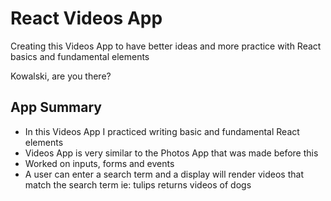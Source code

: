 # React Videos App

Creating this Videos App to have better ideas and more practice with React basics and fundamental elements

Kowalski, are you there?

## App Summary
- In this Videos App I practiced writing basic and fundamental React elements
- Videos App is very similar to the Photos App that was made before this
- Worked on inputs, forms and events
- A user can enter a search term and a display will render videos that match the search term ie: tulips returns videos of dogs
